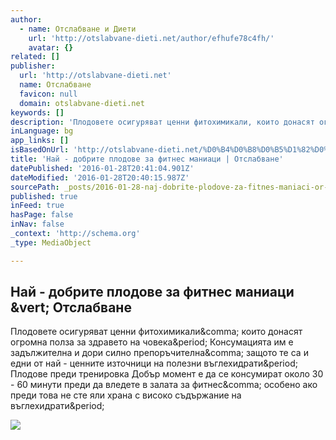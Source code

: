 ```yaml
---
author:
  - name: Отслабване и Диети
    url: 'http://otslabvane-dieti.net/author/efhufe78c4fh/'
    avatar: {}
related: []
publisher:
  url: 'http://otslabvane-dieti.net'
  name: Отслабване
  favicon: null
  domain: otslabvane-dieti.net
keywords: []
description: 'Плодовете осигуряват ценни фитохимикали, които донасят огромна полза за здравето на човека. Консумацията им е задължителна и дори силно препоръчителна, защото те са и едни от най - ценните източници на полезни въглехидрати. Плодове преди тренировка Добър момент е да се консумират около 30 - 60 минути преди да вледете в залата за фитнес, особено ако преди това не сте яли храна с високо съдържание на въглехидрати.'
inLanguage: bg
app_links: []
isBasedOnUrl: 'http://otslabvane-dieti.net/%D0%B4%D0%B8%D0%B5%D1%82%D0%B8/nay-dobrite-plodove-za-fitnes-maniaci-5937/'
title: 'Най - добрите плодове за фитнес маниаци | Отслабване'
datePublished: '2016-01-28T20:41:04.901Z'
dateModified: '2016-01-28T20:40:15.987Z'
sourcePath: _posts/2016-01-28-naj-dobrite-plodove-za-fitnes-maniaci-or-otslabvane.md
published: true
inFeed: true
hasPage: false
inNav: false
_context: 'http://schema.org'
_type: MediaObject

---
```

<article style=""><h1>Най - добрите плодове за фитнес маниаци &amp;vert; Отслабване</h1><p>Плодовете осигуряват ценни фитохимикали&amp;comma; които донасят огромна полза за здравето на човека&amp;period; Консумацията им е задължителна и дори силно препоръчителна&amp;comma; защото те са и едни от най - ценните източници на полезни въглехидрати&amp;period; Плодове преди тренировка Добър момент е да се консумират около 30 - 60 минути преди да вледете в залата за фитнес&amp;comma; особено ако преди това не сте яли храна с високо съдържание на въглехидрати&amp;period;</p><img src="http://otslabvane-dieti.net/wp-content/uploads/2013/11/plodove-fitnes.jpg" /></article>